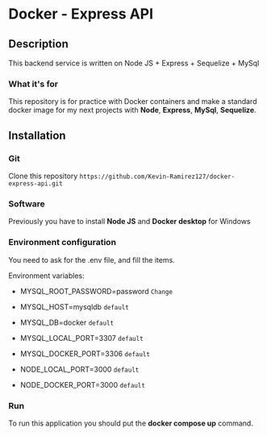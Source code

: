 #	Docker - Express API

## Description
This backend service is written on Node JS + Express + Sequelize + MySql

### What it's for

This repository is for practice with Docker containers and make a standard docker image for my next projects with __Node__, __Express__, __MySql__, __Sequelize__.

## Installation
### Git
Clone this repository `https://github.com/Kevin-Ramirez127/docker-express-api.git`

### Software
Previously you have to install __Node JS__ and __Docker desktop__ for Windows

### Environment configuration
You need to ask for the .env file, and fill the items.

Environment variables:
- MYSQL_ROOT_PASSWORD=password `Change`
- MYSQL_HOST=mysqldb `default`
- MYSQL_DB=docker `default`

- MYSQL_LOCAL_PORT=3307 `default`
- MYSQL_DOCKER_PORT=3306 `default`

- NODE_LOCAL_PORT=3000 `default`
- NODE_DOCKER_PORT=3000 `default`

### Run
To run this application you should put the __docker compose up__ command.